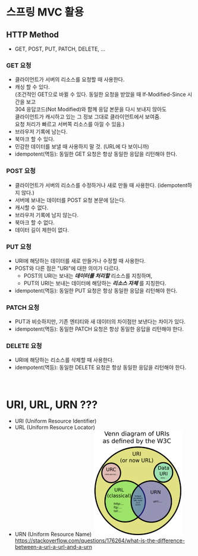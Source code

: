 # 스프링 MVC 활용

## HTTP Method
- GET, POST, PUT, PATCH, DELETE, ...

### GET 요청
- 클라이언트가 서버의 리소스를 요청할 때 사용한다.
- 캐싱 할 수 있다. <br/>
    (조건적인 GET으로 바뀔 수 있다. 동일한 요청을 받았을 때 If-Modified-Since 시간을 보고<br/>
    304 응답코드(Not Modified)와 함께 응답 본문을 다시 보내지 않아도 <br/>
    클라이언트가 캐시하고 있는 그 정보 그대로 클라이언트에서 보여줌.<br/>
    요청 처리가 빠르고 서버쪽 리소스를 아낄 수 있음.)<br/>
- 브라우저 기록에 남는다.
- 북마크 할 수 있다.
- 민감한 데이터를 보낼 때 사용하지 말 것. (URL에 다 보이니까)
- idempotent(멱등): 동일한 GET 요청은 항상 동일한 응답을 리턴해야 한다. 

### POST 요청
- 클라이언트가 서버의 리소스를 수정하거나 새로 만들 때 사용한다. (idempotent하지 않다.)
- 서버에 보내는 데이터를 POST 요청 본문에 담는다. 
- 캐시할 수 없다.
- 브라우저 기록에 남지 않는다.
- 북마크 할 수 없다.
- 데이터 길이 제한이 없다.

### PUT 요청
- URI에 해당하는 데이터를 새로 만들거나 수정할 때 사용한다.
- POST와 다른 점은 "URI"에 대한 의미가 다르다.
    - POST의 URI는 보내는 **_데이터를 처리할_** 리소스를 지칭하며,
    - PUT의 URI는 보내는 데이터에 해당하는 **_리소스 자체_** 를 지칭한다.
- idempotent(멱등): 동일한 PUT 요청은 항상 동일한 응답을 리턴해야 한다. 

### PATCH 요청
- PUT과 비슷하지만, 기존 엔티티와 새 데이터의 차이점만 보낸다는 차이가 있다.
- idempotent(멱등): 동일한 PATCH 요청은 항상 동일한 응답을 리턴해야 한다. 

### DELETE 요청
- URI에 해당하는 리소스를 삭제할 때 사용한다.
- idempotent(멱등): 동일한 DELETE 요청은 항상 동일한 응답을 리턴해야 한다. 
<br/><br/><br/>

# URI, URL, URN ???
- URI (Uniform Resource Identifier)
- URL (Uniform Resource Locator)
- URN (Uniform Resource Name)
<img src="./images/uri.png" width="50%"><br/>
https://stackoverflow.com/questions/176264/what-is-the-difference-between-a-uri-a-url-and-a-urn <br/>



<br/><br/><br/>